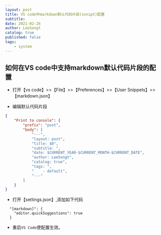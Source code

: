 ```yaml
---
layout: post
title: VS code中markdown默认代码片段(snnipt)配置
subtitle: 
date: 2021-02-26
author: LeeSongt
catalog: true
published: false
tags: 
    - system
---
```


## 如何在VS code中支持markdown默认代码片段的配置

* 打开【vs code】>>【File】>>【Preferences】>>【User Snippets】>>【markdown.json】

* 编辑默认代码片段

```json
{
	"Print to console": {
		"prefix": "post",
		"body": [
			"---",
			"layout: post",
			"title: $0",
			"subtitle: ",
			"date: $CURRENT_YEAR-$CURRENT_MONTH-$CURRENT_DATE",
			"author: LeeSongt",
			"catalog: true",
			"tags: ",
			"    - default",
			"---"
		]
	}
}
```

* 打开【settings.json】,添加如下代码

```
  "[markdown]": {
    "editor.quickSuggestions": true
  }
```

* 重启`VS Code`使配置生效。